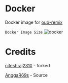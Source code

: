 # Docker
Docker image for [oub-remix](https://github.com/sahyam2019/oub-remix)

` Docker Image Size `
<a herf="https://hub.docker.com/r/sahyam/groovy"><img src="https://img.shields.io/docker/image-size/sahyam/docker/groovy?color=green&label=Docker%20Size&style=for-the-badge&logo=docker&logoColor=white" alt="docker" /></a></br>


# Credits
[niteshraj2310](https://github.com/niteshraj2310/Docker) - forked

[AnggaR69s](https://github.com/AnggaR96s) - Source
